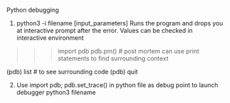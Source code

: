 Python debugging

1. python3 -i filename [input_parameters]
Runs the program and drops you at interactive prompt after the error. Values can be checked in interactive environment

>>>import pdb
>>> pdb.pm() # post mortem
can use print statements to find surrounding context

(pdb) list # to see surrounding code
(pdb) quit

2. Use import pdb; pdb.set_trace() in python file as debug point to launch debugger
python3 filename




